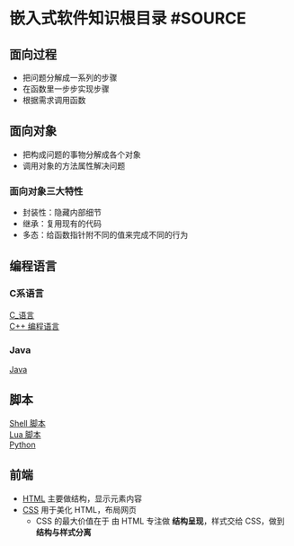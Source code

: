 # 嵌入式软件知识根目录 #SOURCE

## 面向过程

- 把问题分解成一系列的步骤
- 在函数里一步步实现步骤
- 根据需求调用函数

## 面向对象

- 把构成问题的事物分解成各个对象
- 调用对象的方法属性解决问题

### 面向对象三大特性

- 封装性：隐藏内部细节
- 继承：复用现有的代码
- 多态：给函数指针附不同的值来完成不同的行为

## 编程语言

### C系语言

[C_语言](编程语言/C系语言/C语言/C_Source.md)\
[C++ 编程语言](编程语言/C系语言/C++/C++_Source.md)

### Java

[Java](编程语言/Java/Java_Source.md)

## 脚本

[Shell 脚本](脚本/Shell/Shell_Source.md)\
[Lua 脚本](脚本/LUA/Lua_Source.md)\
[Python](脚本/Python/Python_Source.md)

## 前端

- [HTML](前端/HTML/HTML_Source.md) 主要做结构，显示元素内容
- [CSS](前端/CSS/CSS_Source.md) 用于美化 HTML，布局网页
  - CSS 的最大价值在于 由 HTML 专注做 **结构呈现**，样式交给 CSS，做到 **结构与样式分离**
